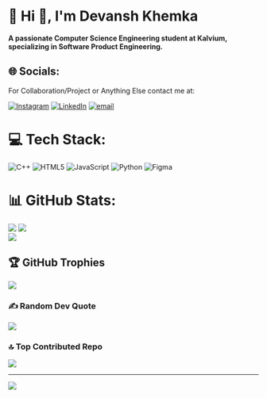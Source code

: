 # 💫 Hi 👋, I'm Devansh Khemka
**A passionate Computer Science Engineering student at Kalvium, specializing in Software Product Engineering.**
## 🌐 Socials:
For Collaboration/Project or Anything Else contact me at:

[![Instagram](https://img.shields.io/badge/Instagram-%23E4405F.svg?logo=Instagram&logoColor=white)](https://instagram.com/dkhemka12) [![LinkedIn](https://img.shields.io/badge/LinkedIn-%230077B5.svg?logo=linkedin&logoColor=white)](https://www.linkedin.com/in/devansh-khemka-347357371) [![email](https://img.shields.io/badge/Email-D14836?logo=gmail&logoColor=white)](https://mail.google.com/mail/?view=cm&to=khemkadevansh.dk@gmail.com)

# 💻 Tech Stack:
![C++](https://img.shields.io/badge/c++-%2300599C.svg?style=for-the-badge&logo=c%2B%2B&logoColor=white) ![HTML5](https://img.shields.io/badge/html5-%23E34F26.svg?style=for-the-badge&logo=html5&logoColor=white) ![JavaScript](https://img.shields.io/badge/javascript-%23323330.svg?style=for-the-badge&logo=javascript&logoColor=%23F7DF1E) ![Python](https://img.shields.io/badge/python-3670A0?style=for-the-badge&logo=python&logoColor=ffdd54) ![Figma](https://img.shields.io/badge/figma-%23F24E1E.svg?style=for-the-badge&logo=figma&logoColor=white)
# 📊 GitHub Stats:
![](https://github-readme-stats.vercel.app/api?username=dkhemka12&theme=vision-friendly-dark&hide_border=false&include_all_commits=false&count_private=false) ![](https://nirzak-streak-stats.vercel.app/?user=dkhemka12&theme=vision-friendly-dark&hide_border=false)<br/>
![](https://github-readme-stats.vercel.app/api/top-langs/?username=dkhemka12&theme=vision-friendly-dark&hide_border=false&include_all_commits=false&count_private=false&layout=compact)

## 🏆 GitHub Trophies
![](https://github-profile-trophy.vercel.app/?username=dkhemka12&theme=radical&no-frame=false&no-bg=false&margin-w=4)

### ✍️ Random Dev Quote
![](https://quotes-github-readme.vercel.app/api?type=horizontal&theme=radical)

### 🔝 Top Contributed Repo
![](https://github-contributor-stats.vercel.app/api?username=dkhemka12&limit=5&theme=dark&combine_all_yearly_contributions=true)

---
[![](https://visitcount.itsvg.in/api?id=dkhemka12&icon=0&color=1)](https://visitcount.itsvg.in)

